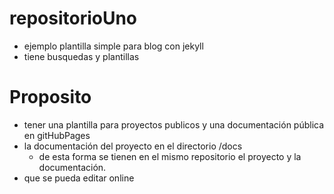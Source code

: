 # repositorioUno

* ejemplo plantilla simple para blog con jekyll
* tiene busquedas y plantillas

# Proposito
* tener una plantilla para proyectos publicos y  una documentación pública en gitHubPages
* la documentación del proyecto en el directorio /docs  
  * de esta forma se tienen en el mismo repositorio el proyecto y la documentación.
* que se pueda editar online
